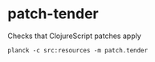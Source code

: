 # patch-tender
Checks that ClojureScript patches apply

```
planck -c src:resources -m patch.tender
```
